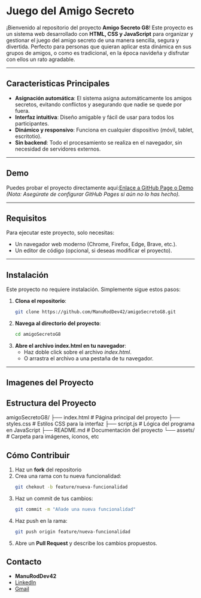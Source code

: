 # Juego del Amigo Secreto

¡Bienvenido al repositorio del proyecto **Amigo Secreto G8**! Este proyecto es un sistema web desarrollado con **HTML, CSS y JavaScript** para organizar y gestionar el juego del amigo secreto de una manera sencilla, segura y divertida. Perfecto para personas que quieran aplicar esta dinámica en sus grupos de amigos, o como es tradicional, en la época navideña y disfrutar con ellos un rato agradable.

---

## Caracteristicas Principales
- **Asignación automática**: El sistema asigna automáticamente los amigos secretos, evitando conflictos y asegurando que nadie se quede por fuera.
- **Interfaz intuitiva**: Diseño amigable y fácil de usar para todos los participantes.
- **Dinámico y responsivo**: Funciona en cualquier dispositivo (móvil, tablet, escritotio).
- **Sin backend**: Todo el procesamiento se realiza en el navegador, sin necesidad de servidores externos.

---

## Demo

Puedes probar el proyecto directamente aquí:[Enlace a GitHub Page o Demo](https://manuroddev42.github.io/amigoSecretoG8/)
*(Nota: Asegúrate de configurar GitHub Pages si aún no lo has hecho).*

---

## Requisitos

Para ejecutar este proyecto, solo necesitas:

- Un navegador web moderno (Chrome, Firefox, Edge, Brave, etc.).
- Un editor de código (opcional, si deseas modificar el proyecto).

---

## Instalación

Este proyecto no requiere instalación. Simplemente sigue estos pasos:

1. **Clona el repositorio**:
   ```bash
   git clone https://github.com/ManuRodDev42/amigoSecretoG8.git

2. **Navega al directorio del proyecto**:
   ```bash
   cd amigoSecretoG8

3. **Abre el archivo index.html en tu navegador**:
   - Haz doble click sobre el archivo *index.html*.
   - O arrastra el archivo a una pestaña de tu navegador.

---

## Imagenes del Proyecto

## Estructura del Proyecto

amigoSecretoG8/
├── index.html          # Página principal del proyecto
├── styles.css         # Estilos CSS para la interfaz
├── script.js          # Lógica del programa en JavaScript
├── README.md          # Documentación del proyecto
└── assets/            # Carpeta para imágenes, íconos, etc

## Cómo Contribuir

1. Haz un **fork** del repositorio
2. Crea una rama con tu nueva funcionalidad:
   ```Bash
   git chekout -b feature/nueva-funcionalidad
3. Haz un commit de tus cambios:
   ```Bash
   git commit -m "Añade una nueva funcionalidad"
4. Haz push en la rama:
   ```Bash
   git push origin feature/nueva-funcionalidad
5. Abre un **Pull Request** y describe los cambios propuestos.

## Contacto
- **ManuRodDev42**
- [LinkedIn](www.linkedin.com/in/manuel-rodriguez-5994b9279) 
- [Gmail](manuelalejandrorod4220@gmail.com)















